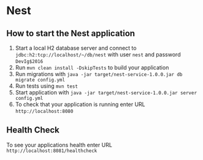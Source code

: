 # Nest

How to start the Nest application
---

1. Start a local H2 database server and connect to `jdbc:h2:tcp://localhost/~/db/nest` with user `nest` and password `DevIg$2016`
1. Run `mvn clean install -DskipTests` to build your application
1. Run migrations with `java -jar target/nest-service-1.0.0.jar db migrate config.yml`
1. Run tests using `mvn test`
1. Start application with `java -jar target/nest-service-1.0.0.jar server config.yml`
1. To check that your application is running enter URL `http://localhost:8080`

Health Check
---

To see your applications health enter URL `http://localhost:8081/healthcheck`
